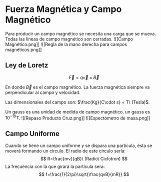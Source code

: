# Fuerza Magnética y Campo Magnético
Para producir un campo magnético se necesita una carga que se mueva. Todas las líneas de campo magnético son cerradas.
![[Campo Magnético.png]]
![[Regla de la mano derecha para campos magnéticos.png]]
## Ley de Loretz
$$
\vec F=q\vec v\times\vec B
$$

En donde $\vec B$ es el campo magnético. La fuerza magnética siempre va perpendicular al campo y velocidad.

Las dimensionales del campo son: $\frac{Kg}{C\cdot s} = T\ (Tesla)$.

Un gauss es una unidad de medida de campo magnético, un gauss es $10^{-10} T$.
![[Repaso Producto Cruz.png]]
![[Espectómetro de masa.png]]
## Campo Uniforme
Cuando se tiene un campo uniforme y se dispara una partícula, ésta se moverá formando un círculo. El radio de este círculo sería:
$$
R=\frac{mv}{qB}\ (Radio\ Ciclotron)
$$
La frecuencia con la que girará la partícula sera:
$$
f=\frac{1}{2\pi}\sqrt{\frac{qvB}{mR}}
$$